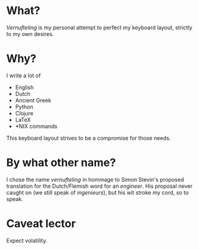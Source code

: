 # What?

*Vernufteling* is my personal attempt to perfect my keyboard layout, strictly to my own
desires.

# Why?

I write a lot of
- English
- Dutch
- Ancient Greek
- Python
- Clojure
- LaTeX
- \*NIX commands

This keyboard layout strives to be a compromise for those needs.

# By what other name?

I chose the name *vernufteling* in hommage to Simon Stevin's proposed
translation for the Dutch/Flemish word for an *engineer*. His proposal never
caught on (we still speak of *ingenieurs*), but his wit stroke my cord, so to
speak.

# Caveat lector

Expect volatility.
